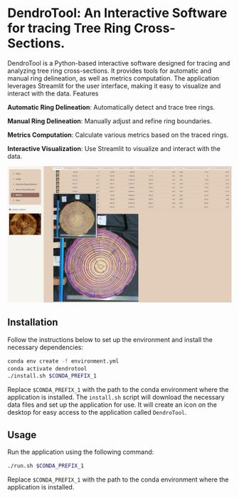 # DendroTool: An Interactive Software for tracing Tree Ring Cross-Sections.
DendroTool is a Python-based interactive software designed for tracing and analyzing tree ring cross-sections. It provides tools for automatic and manual ring delineation, as well as metrics computation. The application leverages Streamlit for the user interface, making it easy to visualize and interact with the data.
Features

**Automatic Ring Delineation**: Automatically detect and trace tree rings.

**Manual Ring Delineation**: Manually adjust and refine ring boundaries.

**Metrics Computation**: Calculate various metrics based on the traced rings.

**Interactive Visualization**: Use Streamlit to visualize and interact with the data.

![Preview Image](assets/preview.png)
## Installation
Follow the instructions below to set up the environment and install the necessary dependencies:
```bash 
conda env create -f environment.yml
conda activate dendrotool
./install.sh $CONDA_PREFIX_1
```
Replace `$CONDA_PREFIX_1` with the path to the conda environment where the application is installed. 
The `install.sh` script will download the necessary data files and set up the application for use. It will create an icon on the desktop for easy access to the application called `DendroTool`.
## Usage
Run the application using the following command:
```bash
./run.sh $CONDA_PREFIX_1
```
Replace `$CONDA_PREFIX_1` with the path to the conda environment where the application is installed. 



